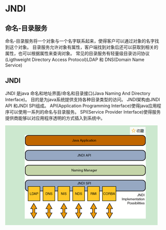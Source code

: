 # JNDI
## 命名-目录服务
命名-目录服务将一个对象与一个名字联系起来，使得客户可以通过对象的名字找到这个对象。
目录服务允许对象有属性，客户端找到对象后还可以获取到相关的属性，也可以根据属性来查询对象。
常见的目录服务有轻量级目录访问协议(Ligthweight Directory Access Protocol)LDAP 和 DNS(Domain Name Service)

## JNDI 
JNDI 是java 命名和地址界面/命名和目录接口(Java Naming And Directory Interface)。
目的是为java系统提供支持各种目录类型的访问。
JNDI架构由JNDI API 和JNDI SPI组成。
API(Application Programming Interface)使得java应用程序可以使用一系列的命名与目录服务。
SPI(Service Provider Interface)使得服务提供商能够以对应用程序透明的方式插入到系统中。

![image-20220123172533420](images/image-20220123172533420.png)
